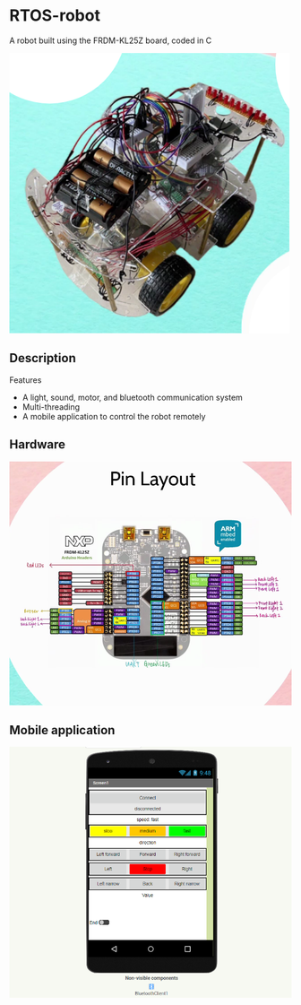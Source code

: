 # RTOS-robot
A robot built using the FRDM-KL25Z board, coded in C

![Final robot](images/roboto_picture.png)

## Description
Features
* A light, sound, motor, and bluetooth communication system
* Multi-threading 
* A mobile application to control the robot remotely

## Hardware

![pin layout](images/pin_layout.png)

## Mobile application

![Mobile application UI](images/remoteApp.png)
